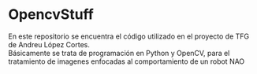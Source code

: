 # OpencvStuff
En este repositorio se encuentra el código utilizado en el proyecto de TFG de Andreu López Cortes. <br>
Básicamente se trata de programación en Python y OpenCV, para el tratamiento de imagenes
enfocadas al comportamiento de un robot NAO
